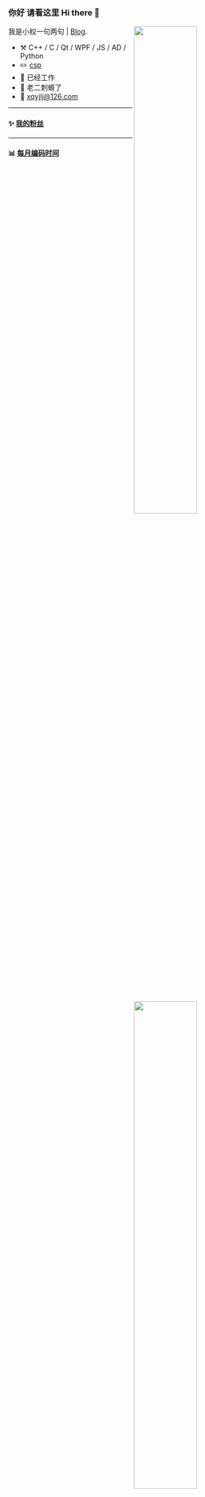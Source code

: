 ### 你好 请看这里 Hi there 👋


[<img align="right" width="50%" src="https://github-readme-stats.vercel.app/api?username=xqyjlj&theme=dark&show_icons=true">](https://metrics.lecoq.io/xqyjlj#gh-dark-mode-only)
[<img align="right" width="50%" src="https://github-readme-stats.vercel.app/api?username=xqyjlj&show_icons=true">](https://metrics.lecoq.io/xqyjlj#gh-light-mode-only)

我是小权一句两句 | [Blog](https://xqyjlj.github.io/).

-   :hammer_and_pick: C++ / C / Qt / WPF / JS / AD / Python
-   :pencil2: [csp](https://github.com/xqyjlj/csp)
-   :seedling: 已经工作
-   :man: 老二刺螈了
-   :thought_balloon: xqyjlj@126.com

---

#### :sparkles: [我的粉丝](https://github.com/xqyjlj?tab=followers)

<!--START_SECTION:followers-->

<!--END_SECTION:followers-->

---

#### :bar_chart: [每月编码时间](https://github.com/muety/wakapi)

<!--START_SECTION:waka-->

<!--END_SECTION:waka-->
